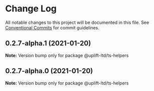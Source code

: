 # Change Log

All notable changes to this project will be documented in this file.
See [Conventional Commits](https://conventionalcommits.org) for commit guidelines.

## 0.2.7-alpha.1 (2021-01-20)

**Note:** Version bump only for package @uplift-ltd/ts-helpers





## 0.2.7-alpha.0 (2021-01-20)

**Note:** Version bump only for package @uplift-ltd/ts-helpers
